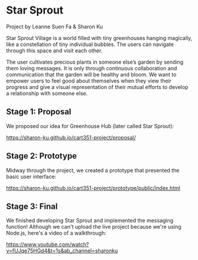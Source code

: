 # Star Sprout
 Project by Leanne Suen Fa & Sharon Ku
 
Star Sprout Village is a world filled with tiny greenhouses hanging magically, like a constellation of tiny individual bubbles. The users can navigate through this space and visit each other. 

The user cultivates precious plants in someone else’s garden by sending them loving messages. It is only through continuous collaboration and communication that the garden will be healthy and bloom. We want to empower users to feel good about themselves when they view their progress and give a visual representation of their mutual efforts to develop a relationship with someone else.

## Stage 1: Proposal

We proposed our idea for Greenhouse Hub (later called Star Sprout):

https://sharon-ku.github.io/cart351-project/proposal/

## Stage 2: Prototype

Midway through the project, we created a prototype that presented the basic user interface:

https://sharon-ku.github.io/cart351-project/prototype/public/index.html

## Stage 3: Final

We finished developing Star Sprout and implemented the messaging function! Although we can't upload the live project because we're using Node.js, here's a video of a walkthrough:

https://www.youtube.com/watch?v=fUJqe75HGd4&t=1s&ab_channel=sharonku

